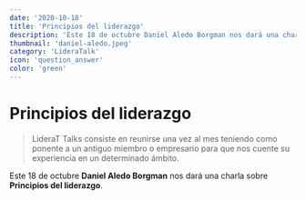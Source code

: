 ```yaml
---
date: '2020-10-18'
title: 'Principios del liderazgo'
description: 'Este 18 de octubre Daniel Aledo Borgman nos dará una charla sobre Principios del liderazgo.'
thumbnail: 'daniel-aledo.jpeg'
category: 'LideraTalk'
icon: 'question_answer'
color: 'green'
---
```

# Principios del liderazgo

> LideraT Talks consiste en reunirse una vez al mes teniendo como ponente a un antiguo miembro o empresario para que nos cuente su experiencia en un determinado ámbito.

Este 18 de octubre **Daniel Aledo Borgman** nos dará una charla sobre **Principios del liderazgo**.
